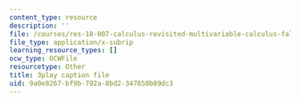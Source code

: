 ```yaml
---
content_type: resource
description: ''
file: /courses/res-18-007-calculus-revisited-multivariable-calculus-fall-2011/9a0e8267bf9b792a8bd2347650b89dc3_y9Sa8StSX-M.srt
file_type: application/x-subrip
learning_resource_types: []
ocw_type: OCWFile
resourcetype: Other
title: 3play caption file
uid: 9a0e8267-bf9b-792a-8bd2-347650b89dc3
---
```


